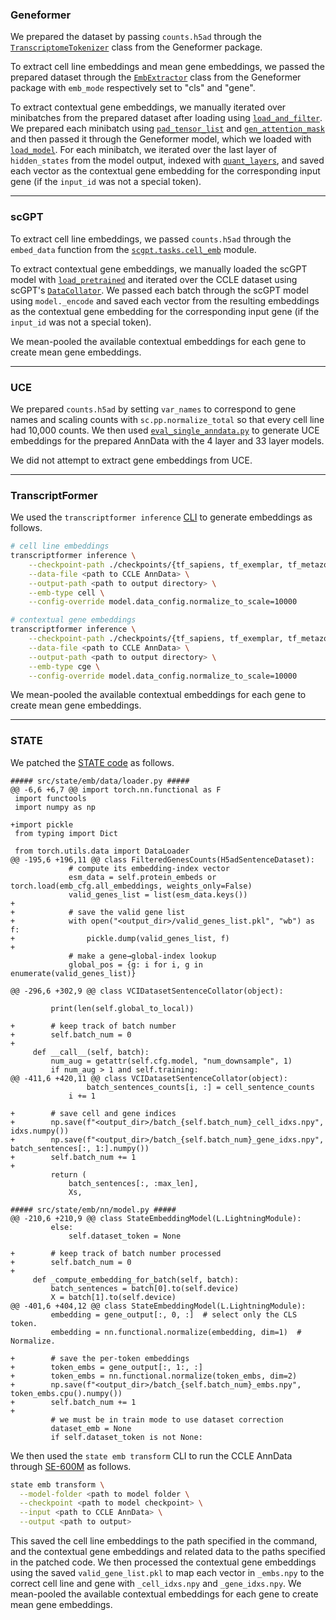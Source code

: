 ### Geneformer

We prepared the dataset by passing `counts.h5ad` through the [`TranscriptomeTokenizer`](https://geneformer.readthedocs.io/en/latest/geneformer.tokenizer.html) class from the Geneformer package.

To extract cell line embeddings and mean gene embeddings, we passed the prepared dataset through the [`EmbExtractor`](https://geneformer.readthedocs.io/en/latest/geneformer.emb_extractor.html) class from the Geneformer package with `emb_mode` respectively set to "cls" and "gene".

To extract contextual gene embeddings, we manually iterated over minibatches from the prepared dataset after loading using [`load_and_filter`](https://huggingface.co/ctheodoris/Geneformer/blob/main/geneformer/perturber_utils.py#L26). We prepared each minibatch using [`pad_tensor_list`](https://huggingface.co/ctheodoris/Geneformer/blob/main/geneformer/perturber_utils.py#L700) and [`gen_attention_mask`](https://huggingface.co/ctheodoris/Geneformer/blob/main/geneformer/perturber_utils.py#L736) and then passed it through the Geneformer model, which we loaded with [`load_model`](https://huggingface.co/ctheodoris/Geneformer/blob/main/geneformer/perturber_utils.py#L112). For each minibatch, we iterated over the last layer of `hidden_states` from the model output, indexed with [`quant_layers`](https://huggingface.co/ctheodoris/Geneformer/blob/main/geneformer/perturber_utils.py#L221), and saved each vector as the contextual gene embedding for the corresponding input gene (if the `input_id` was not a special token).

---

### scGPT

To extract cell line embeddings, we passed `counts.h5ad` through the `embed_data` function from the [`scgpt.tasks.cell_emb`](https://scgpt.readthedocs.io/en/latest/scgpt.tasks.html#scgpt.tasks.cell_emb.embed_data) module.

To extract contextual gene embeddings, we manually loaded the scGPT model with [`load_pretrained`](https://scgpt.readthedocs.io/en/latest/scgpt.utils.html#scgpt.utils.util.load_pretrained) and iterated over the CCLE dataset using scGPT's [`DataCollator`](https://scgpt.readthedocs.io/en/latest/scgpt.html#module-scgpt.data_collator). We passed each batch through the scGPT model using `model._encode` and saved each vector from the resulting embeddings as the contextual gene embedding for the corresponding input gene (if the `input_id` was not a special token).

We mean-pooled the available contextual embeddings for each gene to create mean gene embeddings.

---

### UCE

We prepared `counts.h5ad` by setting `var_names` to correspond to gene names and scaling counts with `sc.pp.normalize_total` so that every cell line had 10,000 counts. We then used [`eval_single_anndata.py`](https://github.com/snap-stanford/UCE) to generate UCE embeddings for the prepared AnnData with the 4 layer and 33 layer models.

We did not attempt to extract gene embeddings from UCE.

---

### TranscriptFormer

We used the `transcriptformer inference` [CLI](https://github.com/czi-ai/transcriptformer) to generate embeddings as follows.

```bash
# cell line embeddings
transcriptformer inference \
    --checkpoint-path ./checkpoints/{tf_sapiens, tf_exemplar, tf_metazoa} \
    --data-file <path to CCLE AnnData> \
    --output-path <path to output directory> \
    --emb-type cell \
    --config-override model.data_config.normalize_to_scale=10000

# contextual gene embeddings
transcriptformer inference \
    --checkpoint-path ./checkpoints/{tf_sapiens, tf_exemplar, tf_metazoa} \
    --data-file <path to CCLE AnnData> \
    --output-path <path to output directory> \
    --emb-type cge \
    --config-override model.data_config.normalize_to_scale=10000
```

We mean-pooled the available contextual embeddings for each gene to create mean gene embeddings.

---

### STATE

We patched the [STATE code](https://github.com/ArcInstitute/state) as follows.

```
##### src/state/emb/data/loader.py #####
@@ -6,6 +6,7 @@ import torch.nn.functional as F
 import functools
 import numpy as np
 
+import pickle
 from typing import Dict
 
 from torch.utils.data import DataLoader
@@ -195,6 +196,11 @@ class FilteredGenesCounts(H5adSentenceDataset):
             # compute its embedding‐index vector
             esm_data = self.protein_embeds or torch.load(emb_cfg.all_embeddings, weights_only=False)
             valid_genes_list = list(esm_data.keys())
+
+            # save the valid gene list
+            with open("<output_dir>/valid_genes_list.pkl", "wb") as f:
+                pickle.dump(valid_genes_list, f)
+
             # make a gene→global‐index lookup
             global_pos = {g: i for i, g in enumerate(valid_genes_list)}
 
@@ -296,6 +302,9 @@ class VCIDatasetSentenceCollator(object):
 
         print(len(self.global_to_local))
 
+        # keep track of batch number
+        self.batch_num = 0
+
     def __call__(self, batch):
         num_aug = getattr(self.cfg.model, "num_downsample", 1)
         if num_aug > 1 and self.training:
@@ -411,6 +420,11 @@ class VCIDatasetSentenceCollator(object):
                 batch_sentences_counts[i, :] = cell_sentence_counts
             i += 1
 
+        # save cell and gene indices
+        np.save(f"<output_dir>/batch_{self.batch_num}_cell_idxs.npy", idxs.numpy())
+        np.save(f"<output_dir>/batch_{self.batch_num}_gene_idxs.npy", batch_sentences[:, 1:].numpy())
+        self.batch_num += 1
+
         return (
             batch_sentences[:, :max_len],
             Xs,

##### src/state/emb/nn/model.py #####
@@ -210,6 +210,9 @@ class StateEmbeddingModel(L.LightningModule):
         else:
             self.dataset_token = None
 
+        # keep track of batch number processed
+        self.batch_num = 0
+
     def _compute_embedding_for_batch(self, batch):
         batch_sentences = batch[0].to(self.device)
         X = batch[1].to(self.device)
@@ -401,6 +404,12 @@ class StateEmbeddingModel(L.LightningModule):
         embedding = gene_output[:, 0, :]  # select only the CLS token.
         embedding = nn.functional.normalize(embedding, dim=1)  # Normalize.
 
+        # save the per-token embeddings
+        token_embs = gene_output[:, 1:, :]
+        token_embs = nn.functional.normalize(token_embs, dim=2)
+        np.save(f"<output_dir>/batch_{self.batch_num}_embs.npy", token_embs.cpu().numpy())
+        self.batch_num += 1
+
         # we must be in train mode to use dataset correction
         dataset_emb = None
         if self.dataset_token is not None:
```

We then used the `state emb transform` CLI to run the CCLE AnnData through [SE-600M](https://huggingface.co/arcinstitute/SE-600M) as follows.

```bash
state emb transform \
  --model-folder <path to model folder \
  --checkpoint <path to model checkpoint> \
  --input <path to CCLE AnnData> \
  --output <path to output>
```

This saved the cell line embeddings to the path specified in the command, and the contextual gene embeddings and related data to the paths specified in the patched code. We then processed the contextual gene embeddings using the saved `valid_gene_list.pkl` to map each vector in `_embs.npy` to the correct cell line and gene with `_cell_idxs.npy` and `_gene_idxs.npy`. We mean-pooled the available contextual embeddings for each gene to create mean gene embeddings.